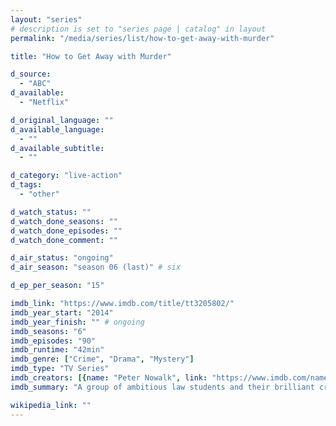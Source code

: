 ```yaml
---
layout: "series"
# description is set to "series page | catalog" in layout
permalink: "/media/series/list/how-to-get-away-with-murder"

title: "How to Get Away with Murder"

d_source:
  - "ABC"
d_available:
  - "Netflix"

d_original_language: ""
d_available_language:
  - ""
d_available_subtitle:
  - ""

d_category: "live-action"
d_tags:
  - "other"

d_watch_status: ""
d_watch_done_seasons: ""
d_watch_done_episodes: ""
d_watch_done_comment: ""

d_air_status: "ongoing"
d_air_season: "season 06 (last)" # six

d_ep_per_season: "15"

imdb_link: "https://www.imdb.com/title/tt3205802/"
imdb_year_start: "2014"
imdb_year_finish: "" # ongoing
imdb_seasons: "6"
imdb_episodes: "90"
imdb_runtime: "42min"
imdb_genre: ["Crime", "Drama", "Mystery"]
imdb_type: "TV Series"
imdb_creators: [{name: "Peter Nowalk", link: "https://www.imdb.com/name/nm3186529/"}]
imdb_summary: "A group of ambitious law students and their brilliant criminal defense professor become involved in a twisted murder plot that promises to change the course of their lives."

wikipedia_link: ""
---
```

